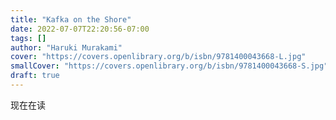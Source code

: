 ```yaml
---
title: "Kafka on the Shore"
date: 2022-07-07T22:20:56-07:00
tags: []
author: "Haruki Murakami"
cover: "https://covers.openlibrary.org/b/isbn/9781400043668-L.jpg"
smallCover: "https://covers.openlibrary.org/b/isbn/9781400043668-S.jpg"
draft: true
---
```


现在在读
